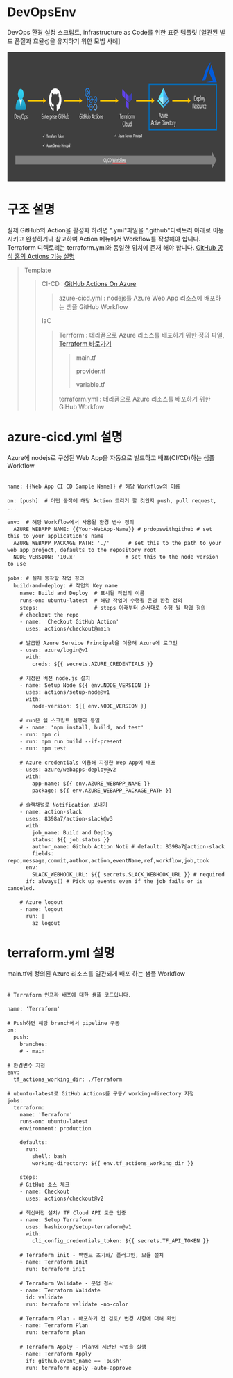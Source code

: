 # DevOpsEnv
DevOps 환경 설정 스크립트, infrastructure as Code를 위한 표준 템플릿 [일관된 빌드 품질과 효율성을 유지하기 위한 모범 사례]

<img src="/image/iac_cicd_flow.png" width="850px" height="300px" title="px(픽셀) 크기 설정" alt="IaC + CICD on Azure"></img><br/>
# 구조 설명
실제 GitHub의 Action을 활성화 하려면 ".yml"파일을 ".github"디렉토리 아래로 이동 시키고 완성하거나 참고하여 Action 메뉴에서 Workflow를 작성해야 합니다.
<br>
Terraform 디렉토리는 terraform.yml와 동일한 위치에 존재 해야 합니다.
[GitHub 공식 홈의 Actions 기능 설명](https://github.com/features/actions)
> Template 
>	> CI-CD : [GitHub Actions On Azure](https://docs.microsoft.com/ko-kr/azure/app-service/deploy-github-actions?tabs=applevel)
>	> > azure-cicd.yml : nodejs를 Azure Web App 리소스에 배포하는 샘플 GitHub Workflow 
>	>
>	> IaC
> > > Terrform : 테라폼으로 Azure 리소스를 배포하기 위한 정의 파일, [Terraform 바로가기](https://www.terraform.io/intro/index.html)
> > > > main.tf 
> > > > 
> > > > provider.tf
> > > > 
> > > > variable.tf
> > > > 
> > > terraform.yml : 테라폼으로 Azure 리소스를 배포하기 위한 GiHub Workfow

# azure-cicd.yml 설명
Azure에 nodejs로 구성된 Web App을 자동으로 빌드하고 배포(CI/CD)하는 샘플 Workflow
<pre><code>
name: {{Web App CI CD Sample Name}} # 해당 Workflow의 이름

on: [push]  # 어떤 동작에 해당 Action 트리거 할 것인지 push, pull request, ...

env:  # 해당 Workflow에서 사용될 환경 변수 정의
  AZURE_WEBAPP_NAME: {{Your-WebApp-Name}} # prdopswithgithub # set this to your application's name
  AZURE_WEBAPP_PACKAGE_PATH: './'      # set this to the path to your web app project, defaults to the repository root
  NODE_VERSION: '10.x'                # set this to the node version to use

jobs: # 실제 동작할 작업 정의
  build-and-deploy: # 작업의 Key name
    name: Build and Deploy  # 표시될 작업의 이름
    runs-on: ubuntu-latest  # 해당 작업이 수행될 운영 환경 정의
    steps:                  # steps 아래부터 순서대로 수행 될 작업 정의
    # checkout the repo
    - name: 'Checkout GitHub Action' 
      uses: actions/checkout@main
   
    # 발급한 Azure Service Principal을 이용해 Azure에 로그인
    - uses: azure/login@v1
      with:
        creds: ${{ secrets.AZURE_CREDENTIALS }}
    
    # 지정한 버전 node.js 설치
    - name: Setup Node ${{ env.NODE_VERSION }}
      uses: actions/setup-node@v1
      with:
        node-version: ${{ env.NODE_VERSION }}
   
    # run은 쉘 스크립트 실행과 동일
    # - name: 'npm install, build, and test'
    - run: npm ci
    - run: npm run build --if-present
    - run: npm test
             
    # Azure credentials 이용해 지정한 Wep App에 배포
    - uses: azure/webapps-deploy@v2
      with:
        app-name: ${{ env.AZURE_WEBAPP_NAME }}
        package: ${{ env.AZURE_WEBAPP_PACKAGE_PATH }}

    # 슬랙채널로 Notification 보내기
    - name: action-slack
      uses: 8398a7/action-slack@v3
      with:
        job_name: Build and Deploy
        status: ${{ job.status }}
        author_name: Github Action Noti # default: 8398a7@action-slack
        fields: repo,message,commit,author,action,eventName,ref,workflow,job,took
      env:
        SLACK_WEBHOOK_URL: ${{ secrets.SLACK_WEBHOOK_URL }} # required
      if: always() # Pick up events even if the job fails or is canceled.

    # Azure logout 
    - name: logout
      run: |
        az logout
</code></pre>

# terraform.yml 설명
main.tf에 정의된 Azure 리소스를 일관되게 배포 하는 샘플 Workflow
<pre><code>
# Terraform 인프라 배포에 대한 샘플 코드입니다.

name: 'Terraform'

# Push하면 해당 branch에서 pipeline 구동
on:
  push:
    branches:
    # - main

# 환경변수 지정
env:
  tf_actions_working_dir: ./Terraform

# ubuntu-latest로 GitHub Actions를 구동/ working-directory 지정
jobs:
  terraform:
    name: 'Terraform'
    runs-on: ubuntu-latest
    environment: production

    defaults:
      run:
        shell: bash
        working-directory: ${{ env.tf_actions_working_dir }}

    steps:
    # GitHub 소스 체크
    - name: Checkout
      uses: actions/checkout@v2

    # 최신버전 설치/ TF Cloud API 토큰 인증
    - name: Setup Terraform
      uses: hashicorp/setup-terraform@v1
      with:
        cli_config_credentials_token: ${{ secrets.TF_API_TOKEN }}

    # Terraform init - 백엔드 초기화/ 플러그인, 모듈 설치
    - name: Terraform Init
      run: terraform init
      
    # Terraform Validate - 문법 검사
    - name: Terraform Validate
      id: validate
      run: terraform validate -no-color

    # Terraform Plan - 배포하기 전 검토/ 변경 사항에 대해 확인
    - name: Terraform Plan
      run: terraform plan

    # Terraform Apply - Plan에 제안된 작업을 실행
    - name: Terraform Apply
      if: github.event_name == 'push'
      run: terraform apply -auto-approve
</code></pre>
